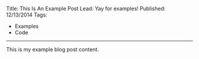 Title: This Is An Example Post
Lead: Yay for examples!
Published: 12/13/2014
Tags:
  - Examples
  - Code
---
This is my example blog post content.